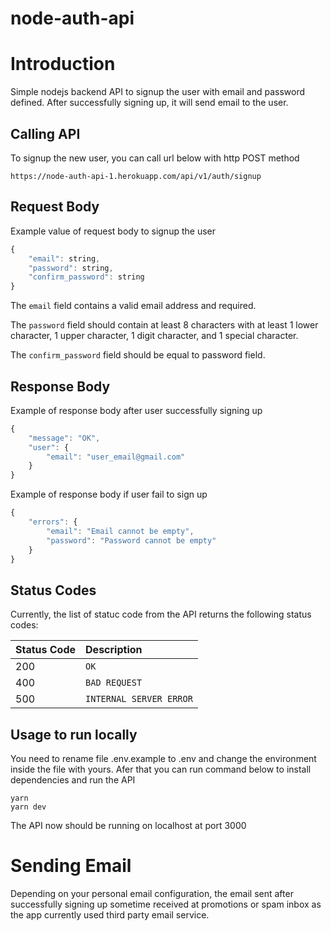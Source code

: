 # node-auth-api

# Introduction

Simple nodejs backend API to signup the user with email and password defined. After successfully signing up, it will send email to the user.


## Calling API

To signup the new user, you can call url below with http POST method
```
https://node-auth-api-1.herokuapp.com/api/v1/auth/signup
```

## Request Body

Example value of request body to signup the user

```javascript
{
    "email": string,
    "password": string,
    "confirm_password": string
}
```

The `email` field contains a valid email address and required.

The `password` field should contain at least 8 characters with at least 1 lower character, 1 upper character, 1 digit character, and 1 special character.

The `confirm_password` field should be equal to password field.

## Response Body

Example of response body after user successfully signing up

```javascript
{
    "message": "OK",
    "user": {
        "email": "user_email@gmail.com"
    }
}
```

Example of response body if user fail to sign up

```javascript
{
    "errors": {
        "email": "Email cannot be empty",
        "password": "Password cannot be empty"
    }
}
```


## Status Codes

Currently, the list of statuc code from the API returns the following status codes:

| Status Code | Description |
| :--- | :--- |
| 200 | `OK` |
| 400 | `BAD REQUEST` |
| 500 | `INTERNAL SERVER ERROR` |

## Usage to run locally

You need to rename file .env.example to .env and change the environment inside the file with yours. Afer that you can run command below to install dependencies and run the API 

```
yarn
yarn dev
```

The API now should be running on localhost at port 3000

# Sending Email

Depending on your personal email configuration, the email sent after successfully signing up sometime received at promotions or spam inbox as the app currently used third party email service.

